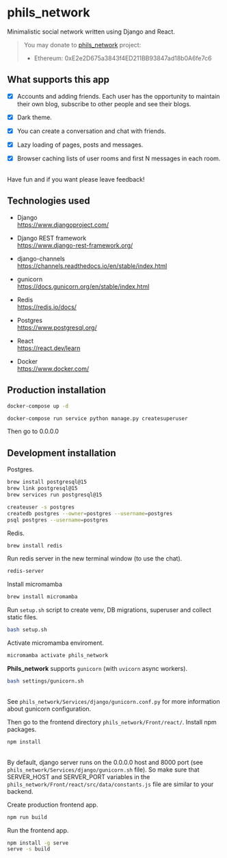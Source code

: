 # phils_network

Minimalistic social network written using Django and React.

> You may donate to [phils_network](https://github.com/PHILIPP111007/phils_network) project:
> * Ethereum: 0xE2e2D675a3843f4ED211BB93847ad18b0A6fe7c6

## What supports this app

- [x] Accounts and adding friends. Each user has the opportunity to maintain their own blog, subscribe to other people and see their blogs.

- [x] Dark theme.

- [x] You can create a conversation and chat with friends.

- [x] Lazy loading of pages, posts and messages.

- [x] Browser caching lists of user rooms and first N messages in each room.

\
Have fun and if you want please leave feedback!

## Technologies used

* Django \
<https://www.djangoproject.com/>

* Django REST framework \
<https://www.django-rest-framework.org/>

* django-channels \
<https://channels.readthedocs.io/en/stable/index.html>

* gunicorn \
<https://docs.gunicorn.org/en/stable/index.html>

* Redis \
<https://redis.io/docs/>

* Postgres \
<https://www.postgresql.org/>

* React \
<https://react.dev/learn>

* Docker \
<https://www.docker.com/>

## Production installation

```sh
docker-compose up -d

docker-compose run service python manage.py createsuperuser
```

Then go to 0.0.0.0

## Development installation

Postgres.

```sh
brew install postgresql@15
brew link postgresql@15
brew services run postgresql@15

createuser -s postgres
createdb postgres --owner=postgres --username=postgres
psql postgres --username=postgres
```

Redis.

```sh
brew install redis
```

Run redis server in the new terminal window (to use the chat).

```sh
redis-server
```

Install micromamba

```sh
brew install micromamba
```

Run `setup.sh` script to create venv, DB migrations, superuser and collect static files.

```sh
bash setup.sh
```

Activate micromamba enviroment.

```sh
micromamba activate phils_network
```

**Phils_network** supports `gunicorn` (with `uvicorn` async workers).

```sh
bash settings/gunicorn.sh
```

\
See `phils_network/Services/django/gunicorn.conf.py` for more information about gunicorn configuration.

Then go to the frontend directory `phils_network/Front/react/`. Install npm packages.

```sh
npm install
```

\
By default, django server runs on the 0.0.0.0 host and 8000 port (see `phils_network/Services/django/gunicorn.sh` file). So make sure that SERVER_HOST and SERVER_PORT variables in the `phils_network/Front/react/src/data/constants.js` file are similar to your backend.

Create production frontend app.

```sh
npm run build
```

Run the frontend app.

```sh
npm install -g serve
serve -s build
```
